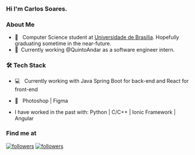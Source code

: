 <h3> Hi I'm Carlos Soares. 

<h3> About Me </h3>
  
- 📕 &nbsp; Computer Science student at [Universidade de Brasília](https://www.unb.br/). Hopefully graduating sometime in the near-future.
- 🔭 &nbsp;Currently working  @QuintoAndar as a software engineer intern. 
 
<h3>🛠 Tech Stack</h3>

  - 💻 &nbsp; Currently working with Java Spring Boot for back-end and React for front-end 

  - 🎨 &nbsp;  Photoshop | Figma

  - I have worked in the past with: Python | C/C++ | Ionic Framework | Angular


<h3> Find me at </h3>

<p>
  <a href="https://www.linkedin.com/in/carlosgsoares/"><img alt="followers" title="Linkedin" src="https://img.shields.io/badge/LinkedIn-0077B5?style=for-the-badge&logo=linkedin&logoColor=white"/></a>
  <a href="https://github.com/gabuvns"><img alt="followers" title="Follow me on Github" src="https://img.shields.io/github/followers/carolestrella?color=236ad3&style=for-the-badge&logo=github&label=Follow"/></a>
</p>
